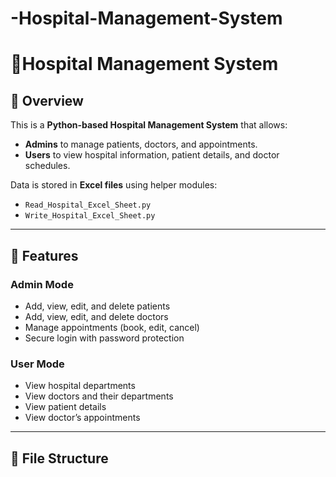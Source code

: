 # -Hospital-Management-System
# 🏥Hospital Management System

## 📌 Overview
This is a **Python-based Hospital Management System** that allows:
- **Admins** to manage patients, doctors, and appointments.
- **Users** to view hospital information, patient details, and doctor schedules.

Data is stored in **Excel files** using helper modules:
- `Read_Hospital_Excel_Sheet.py`
- `Write_Hospital_Excel_Sheet.py`

---

## 🚀 Features
### **Admin Mode**
- Add, view, edit, and delete patients
- Add, view, edit, and delete doctors
- Manage appointments (book, edit, cancel)
- Secure login with password protection

### **User Mode**
- View hospital departments
- View doctors and their departments
- View patient details
- View doctor’s appointments

---

## 📂 File Structure
